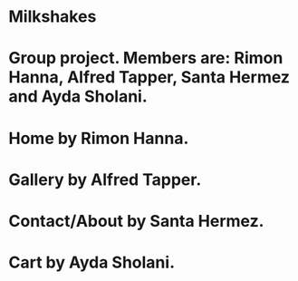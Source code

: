 # Milkshakes
# Group project. Members are: Rimon Hanna, Alfred Tapper, Santa Hermez and Ayda Sholani.
# Home by Rimon Hanna. 
# Gallery by Alfred Tapper. 
# Contact/About by Santa Hermez.
# Cart by Ayda Sholani.
